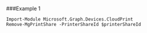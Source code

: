 ###Example 1
```
Import-Module Microsoft.Graph.Devices.CloudPrint
Remove-MgPrintShare -PrinterShareId $printerShareId
```

